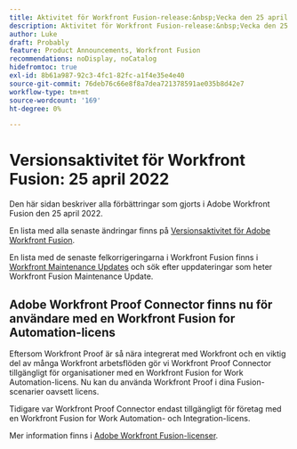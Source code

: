 ```yaml
---
title: Aktivitet för Workfront Fusion-release:&nbsp;Vecka den 25 april 2022
description: Aktivitet för Workfront Fusion-release:&nbsp;Vecka den 25 april 2022
author: Luke
draft: Probably
feature: Product Announcements, Workfront Fusion
recommendations: noDisplay, noCatalog
hidefromtoc: true
exl-id: 8b61a987-92c3-4fc1-82fc-a1f4e35e4e40
source-git-commit: 76deb76c66e8f8a7dea721378591ae035b8d42e7
workflow-type: tm+mt
source-wordcount: '169'
ht-degree: 0%

---
```


# Versionsaktivitet för Workfront Fusion: 25 april 2022

Den här sidan beskriver alla förbättringar som gjorts i Adobe Workfront Fusion den 25 april 2022.

En lista med alla senaste ändringar finns på [Versionsaktivitet för Adobe Workfront Fusion](../../../product-announcements/product-releases/fusion-release-activity/fusion-release-activity.md).

En lista med de senaste felkorrigeringarna i Workfront Fusion finns i [Workfront Maintenance Updates](https://experienceleague.adobe.com/docs/workfront-known-issues/releases/current-updates.html) och sök efter uppdateringar som heter Workfront Fusion Maintenance Update.

## Adobe Workfront Proof Connector finns nu för användare med en Workfront Fusion for Automation-licens

Eftersom Workfront Proof är så nära integrerat med Workfront och en viktig del av många Workfront arbetsflöden gör vi Workfront Proof Connector tillgängligt för organisationer med en Workfront Fusion for Work Automation-licens. Nu kan du använda Workfront Proof i dina Fusion-scenarier oavsett licens.

Tidigare var Workfront Proof Connector endast tillgängligt för företag med en Workfront Fusion for Work Automation- och Integration-licens.

Mer information finns i [Adobe Workfront Fusion-licenser](../../../workfront-fusion/get-started/license-automation-vs-integration.md).
